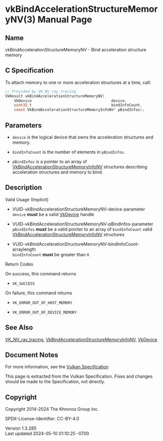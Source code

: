 # vkBindAccelerationStructureMemoryNV(3) Manual Page

## Name

vkBindAccelerationStructureMemoryNV - Bind acceleration structure memory



## <a href="#_c_specification" class="anchor"></a>C Specification

To attach memory to one or more acceleration structures at a time, call:

``` c
// Provided by VK_NV_ray_tracing
VkResult vkBindAccelerationStructureMemoryNV(
    VkDevice                                    device,
    uint32_t                                    bindInfoCount,
    const VkBindAccelerationStructureMemoryInfoNV* pBindInfos);
```

## <a href="#_parameters" class="anchor"></a>Parameters

- `device` is the logical device that owns the acceleration structures
  and memory.

- `bindInfoCount` is the number of elements in `pBindInfos`.

- `pBindInfos` is a pointer to an array of
  [VkBindAccelerationStructureMemoryInfoNV](https://registry.khronos.org/vulkan/specs/1.3-extensions/man/html/VkBindAccelerationStructureMemoryInfoNV.html)
  structures describing acceleration structures and memory to bind.

## <a href="#_description" class="anchor"></a>Description

Valid Usage (Implicit)

- <a href="#VUID-vkBindAccelerationStructureMemoryNV-device-parameter"
  id="VUID-vkBindAccelerationStructureMemoryNV-device-parameter"></a>
  VUID-vkBindAccelerationStructureMemoryNV-device-parameter  
  `device` **must** be a valid [VkDevice](https://registry.khronos.org/vulkan/specs/1.3-extensions/man/html/VkDevice.html) handle

- <a href="#VUID-vkBindAccelerationStructureMemoryNV-pBindInfos-parameter"
  id="VUID-vkBindAccelerationStructureMemoryNV-pBindInfos-parameter"></a>
  VUID-vkBindAccelerationStructureMemoryNV-pBindInfos-parameter  
  `pBindInfos` **must** be a valid pointer to an array of
  `bindInfoCount` valid
  [VkBindAccelerationStructureMemoryInfoNV](https://registry.khronos.org/vulkan/specs/1.3-extensions/man/html/VkBindAccelerationStructureMemoryInfoNV.html)
  structures

- <a
  href="#VUID-vkBindAccelerationStructureMemoryNV-bindInfoCount-arraylength"
  id="VUID-vkBindAccelerationStructureMemoryNV-bindInfoCount-arraylength"></a>
  VUID-vkBindAccelerationStructureMemoryNV-bindInfoCount-arraylength  
  `bindInfoCount` **must** be greater than `0`

Return Codes

On success, this command returns  
- `VK_SUCCESS`

On failure, this command returns  
- `VK_ERROR_OUT_OF_HOST_MEMORY`

- `VK_ERROR_OUT_OF_DEVICE_MEMORY`

## <a href="#_see_also" class="anchor"></a>See Also

[VK_NV_ray_tracing](https://registry.khronos.org/vulkan/specs/1.3-extensions/man/html/VK_NV_ray_tracing.html),
[VkBindAccelerationStructureMemoryInfoNV](https://registry.khronos.org/vulkan/specs/1.3-extensions/man/html/VkBindAccelerationStructureMemoryInfoNV.html),
[VkDevice](https://registry.khronos.org/vulkan/specs/1.3-extensions/man/html/VkDevice.html)

## <a href="#_document_notes" class="anchor"></a>Document Notes

For more information, see the <a
href="https://registry.khronos.org/vulkan/specs/1.3-extensions/html/vkspec.html#vkBindAccelerationStructureMemoryNV"
target="_blank" rel="noopener">Vulkan Specification</a>

This page is extracted from the Vulkan Specification. Fixes and changes
should be made to the Specification, not directly.

## <a href="#_copyright" class="anchor"></a>Copyright

Copyright 2014-2024 The Khronos Group Inc.

SPDX-License-Identifier: CC-BY-4.0

Version 1.3.285  
Last updated 2024-05-10 01:10:25 -0700
